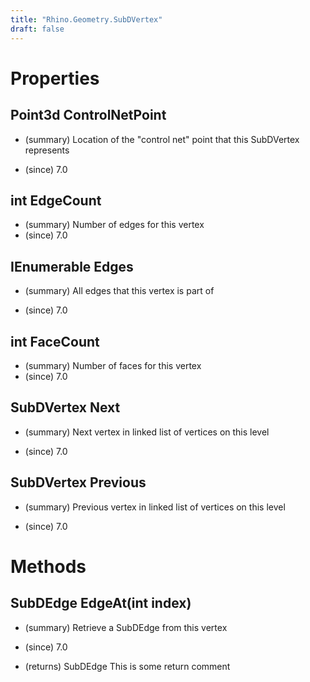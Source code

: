 ```yaml
---
title: "Rhino.Geometry.SubDVertex"
draft: false
---
```


# Properties
## Point3d ControlNetPoint
- (summary) 
     Location of the "control net" point that this SubDVertex represents
     
- (since) 7.0
## int EdgeCount
- (summary)  Number of edges for this vertex 
- (since) 7.0
## IEnumerable<SubDEdge> Edges
- (summary) 
     All edges that this vertex is part of
     
- (since) 7.0
## int FaceCount
- (summary)  Number of faces for this vertex 
- (since) 7.0
## SubDVertex Next
- (summary) 
     Next vertex in linked list of vertices on this level
     
- (since) 7.0
## SubDVertex Previous
- (summary) 
     Previous vertex in linked list of vertices on this level
     
- (since) 7.0
# Methods
## SubDEdge EdgeAt(int index)
- (summary) 
     Retrieve a SubDEdge from this vertex
     
- (since) 7.0
- (returns) SubDEdge This is some return comment
